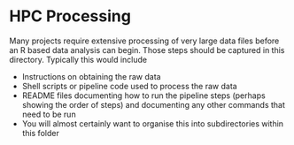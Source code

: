 # HPC Processing

Many projects require extensive processing of very large data files before an R based data analysis can begin.  Those steps should be captured in this directory.  Typically this would include

- Instructions on obtaining the raw data
- Shell scripts or pipeline code used to process the raw data
- README files documenting how to run the pipeline steps (perhaps showing the order of steps) and documenting any other commands that need to be run
- You will almost certainly want to organise this into subdirectories within this folder
